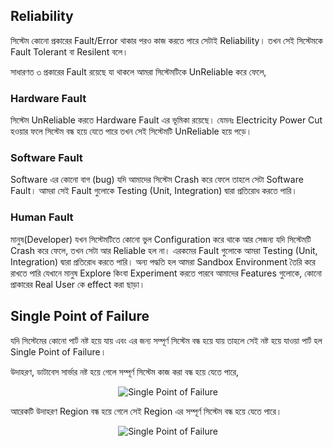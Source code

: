 ## Reliability

সিস্টেম কোনো প্রকারের Fault/Error থাকার পরও কাজ করতে পারে সেটাই Reliability। তখন সেই সিস্টেমকে Fault Tolerant বা Resilent বলে।

সাধারণত ৩ প্রকারের Fault রয়েছে যা থাকলে আমরা সিস্টেমটিকে UnReliable করে ফেলে,

### Hardware Fault

সিস্টেম UnReliable করতে Hardware Fault এর ভূমিকা রয়েছে। যেমনঃ Electricity Power Cut হওয়ার ফলে সিস্টেম বন্ধ হয়ে যেতে পারে তখন সেই সিস্টেমটি UnReliable হয়ে পড়ে।

### Software Fault

Software এর কোনো বাগ (bug) যদি আমাদের সিস্টেম Crash করে ফেলে তাহলে সেটা Software Fault। আমরা সেই Fault গুলোকে Testing (Unit, Integration) দ্বারা প্রতিরোধ করতে পারি।

### Human Fault

মানুষ(Developer) যখন সিস্টেমটিতে কোনো ভুল Configuration করে থাকে আর সেজন্য যদি সিস্টেমটি Crash করে ফেলে, তখন সেটা আর Reliable হল না। এরকমের Fault গুলোকে আমরা Testing (Unit, Integration) দ্বারা প্রতিরোধ করতে পারি। অন্য পদ্ধতি হল আমরা Sandbox Environment তৈরি করে রাখতে পারি যেখানে মানুষ Explore কিংবা Experiment করতে পারবে আমাদের Features গুলোকে, কোনো প্রাকারের Real User কে effect করা ছাড়া।

## Single Point of Failure

যদি সিস্টেমের কোনো পার্ট নষ্ট হয়ে যায় এবং এর জন্য সম্পূর্ণ সিস্টেম বন্ধ হয়ে যায় তাহলে সেই নষ্ট হয়ে যাওয়া পার্ট হল Single Point of Failure।

উদাহরণ, ডাটাবেস সার্ভার নষ্ট হয়ে গেলে সম্পূর্ণ সিস্টেম কাজ করা বন্ধ হয়ে যেতে পারে,

<p align="center">
  <img src="./images/spof.png" alt="Single Point of Failure">
</p>

আরেকটি উদাহরণ Region বন্ধ হয়ে গেলে সেই Region এর সম্পূর্ণ সিস্টেম বন্ধ হয়ে যেতে পারে।

<p align="center">
  <img src="./images/spof-2.png" alt="Single Point of Failure">
</p>
